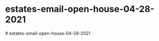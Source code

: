 # estates-email-open-house-04-28-2021
#   e s t a t e s - e m a i l - o p e n - h o u s e - 0 4 - 2 8 - 2 0 2 1  
 